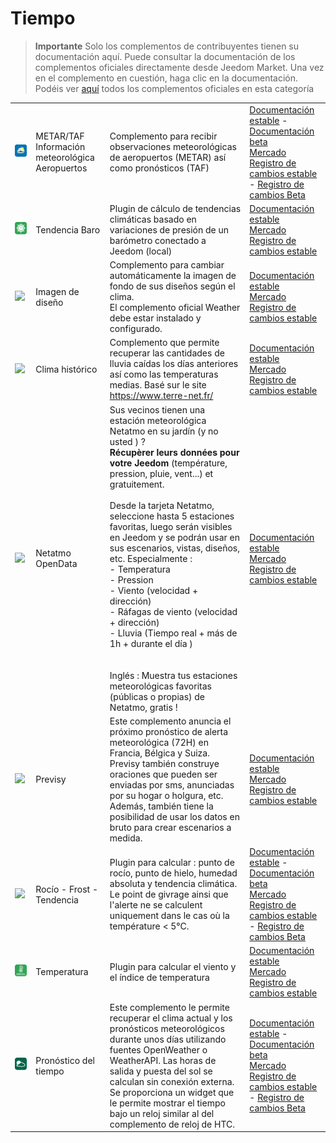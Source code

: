 
# Tiempo


>**Importante**
>Solo los complementos de contribuyentes tienen su documentación aquí. Puede consultar la documentación de los complementos oficiales directamente desde Jeedom Market. Una vez en el complemento en cuestión, haga clic en la documentación.
>Podéis ver [aquí](https://market.jeedom.com/index.php?v=d&p=market&type=plugin&categorie=weather) todos los complementos oficiales en esta categoría


| | | | |
|--- | --- | --- | ---|
|<img src="Metar_infos/Metar_infos_icon.png" class="pluginLogo" width="100" />|METAR/TAF Información meteorológica Aeropuertos|Complemento para recibir observaciones meteorológicas de aeropuertos (METAR) así como pronósticos (TAF)|[Documentación estable](https://jealg.github.io/documentation/plugin-Metar_infos/es_ES/) - [Documentación beta](https://jealg.github.io/documentation/plugin-Metar_infos/es_ES/)<br/>[Mercado](https://market.jeedom.com/index.php?v=d&p=market_display&id=2342)<br/>[Registro de cambios estable](https://jealg.github.io/documentation/plugin-Metar_infos/es_ES/changelog) - [Registro de cambios Beta](https://jealg.github.io/documentation/plugin-Metar_infos/es_ES/changelog_beta)|
|<img src="baro/baro_icon.png" class="pluginLogo" width="100" />|Tendencia Baro|Plugin de cálculo de tendencias climáticas basado en variaciones de presión de un barómetro conectado a Jeedom (local)|[Documentación estable](https://odolc.github.io/Baro/es_ES/)<br/>[Mercado](https://market.jeedom.com/index.php?v=d&p=market_display&id=2405)<br/>[Registro de cambios estable](https://odolc.github.io/Baro/es_ES/changelog)|
|<img src="designImgSwitch/designImgSwitch_icon.png" class="pluginLogo" width="100" />|Imagen de diseño|Complemento para cambiar automáticamente la imagen de fondo de sus diseños según el clima.<br/>El complemento oficial Weather debe estar instalado y configurado.|[Documentación estable](https://mips2648.github.io/jeedom-plugins-docs/designImgSwitch/es_ES/)<br/>[Mercado](https://market.jeedom.com/index.php?v=d&p=market_display&id=3819)<br/>[Registro de cambios estable](https://mips2648.github.io/jeedom-plugins-docs/designImgSwitch/es_ES/changelog)|
|<img src="historiqueMeteo/historiqueMeteo_icon.png" class="pluginLogo" width="100" />|Clima histórico|Complemento que permite recuperar las cantidades de lluvia caídas los días anteriores así como las temperaturas medias. Basé sur le site https://www.terre-net.fr/|[Documentación estable](https://github.com/jeedomBox/plugin_historiqueMeteo/tree/master/docs/es_ES/index.md)<br/>[Mercado](https://market.jeedom.com/index.php?v=d&p=market_display&id=4358)<br/>[Registro de cambios estable](https://github.com/jeedomBox/plugin_historiqueMeteo/tree/master/docs/es_ES/changelog.md)|
|<img src="netatmoPublicData/netatmoPublicData_icon.png" class="pluginLogo" width="100" />|Netatmo OpenData|Sus vecinos tienen una estación meteorológica Netatmo en su jardín (y no usted ) ? <br><strong>Récupèrer leurs données pour votre Jeedom</strong> (température, pression, pluie, vent...) et gratuitement. <br><br>Desde la tarjeta Netatmo, seleccione hasta 5 estaciones favoritas, luego serán visibles en Jeedom y se podrán usar en sus escenarios, vistas, diseños, etc.  Especialmente :<br>- Temperatura<br>- Pression<br>- Viento (velocidad + dirección)<br>- Ráfagas de viento (velocidad + dirección)<br>- Lluvia (Tiempo real + más de 1h + durante el día )<br><br><br>Inglés : Muestra tus estaciones meteorológicas favoritas (públicas o propias) de Netatmo, gratis !|[Documentación estable](https://jim005.github.io/jeedom-netatmoPublicData/es_ES/)<br/>[Mercado](https://market.jeedom.com/index.php?v=d&p=market_display&id=4008)<br/>[Registro de cambios estable](https://jim005.github.io/jeedom-netatmoPublicData/es_ES/changelog)|
|<img src="previsy/previsy_icon.png" class="pluginLogo" width="100" />|Previsy|Este complemento anuncia el próximo pronóstico de alerta meteorológica (72H) en Francia, Bélgica y Suiza. Previsy también construye oraciones que pueden ser enviadas por sms, anunciadas por su hogar o holgura, etc. Además, también tiene la posibilidad de usar los datos en bruto para crear escenarios a medida.|[Documentación estable](https://ynats.github.io/jeedom-plugin-previsy/es_ES/)<br/>[Mercado](https://market.jeedom.com/index.php?v=d&p=market_display&id=4016)<br/>[Registro de cambios estable](https://ynats.github.io/jeedom-plugin-previsy/es_ES/changelog)|
|<img src="rosee/rosee_icon.png" class="pluginLogo" width="100" />|Rocío - Frost - Tendencia|Plugin para calcular : punto de rocío, punto de hielo, humedad absoluta y tendencia climática. <BR/>Le point de givrage ainsi que l'alerte ne se calculent uniquement dans le cas où la température < 5°C. <BR />|[Documentación estable](https://jealg.github.io/documentation/plugin-rosee/es_ES/) - [Documentación beta](https://jealg.github.io/documentation/plugin-rosee/es_ES/)<br/>[Mercado](https://market.jeedom.com/index.php?v=d&p=market_display&id=1653)<br/>[Registro de cambios estable](https://jealg.github.io/documentation/plugin-rosee/es_ES/changelog) - [Registro de cambios Beta](https://jealg.github.io/documentation/plugin-rosee/es_ES/beta_changelog)|
|<img src="temperature/temperature_icon.png" class="pluginLogo" width="100" />|Temperatura|Plugin para calcular el viento y el índice de temperatura|[Documentación estable](https://odolc.github.io/Temperature/es_ES/)<br/>[Mercado](https://market.jeedom.com/index.php?v=d&p=market_display&id=2778)<br/>[Registro de cambios estable](https://odolc.github.io/Temperature/es_ES/changelog)|
|<img src="weatherForecast/weatherForecast_icon.png" class="pluginLogo" width="100" />|Pronóstico del tiempo|Este complemento le permite recuperar el clima actual y los pronósticos meteorológicos durante unos días utilizando fuentes OpenWeather o WeatherAPI. Las horas de salida y puesta del sol se calculan sin conexión externa. Se proporciona un widget que le permite mostrar el tiempo bajo un reloj similar al del complemento de reloj de HTC.|[Documentación estable](https://jpty.github.io/jeedom/plugins/weatherForecast/) - [Documentación beta](https://jpty.github.io/jeedom/plugins/weatherForecast/)<br/>[Mercado](https://market.jeedom.com/index.php?v=d&p=market_display&id=4549)<br/>[Registro de cambios estable](https://jpty.github.io/jeedom/plugins/weatherForecast/es_ES/changelog.html) - [Registro de cambios Beta](https://jpty.github.io/jeedom/plugins/weatherForecast/es_ES/changelog.html)|

